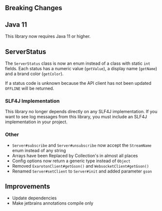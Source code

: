 ## Breaking Changes
## Java 11
This library now requires Java 11 or higher.

## ServerStatus
The `ServerStatus` class is now an enum instead of a class with static `int` fields. Each status has a numeric
value (`getValue`), a display name (`getName`) and a brand color (`getColor`).

If a status code is unknown because the API client has not been updated `OFFLINE` will be returned.

### SLF4J Implementation
This library no longer depends directly on any SLF4J implementation. If you want to see log messages
from this library, you must include an SLF4J implementation in your project.

### Other
- `Server#subscribe` and `Server#unsubscribe` now accept the `StreamName` enum instead of any string
- Arrays have been Replaced by Collection's in almost all places
- Config options now return a generic type instead of `Object`
- Removed `ExarotonClient#getGson()` and `WebsocketClient#getGson()`
- Renamed `Server#setClient` to `Server#init` and added parameter `gson`

## Improvements
- Update dependencies
- Make jetbrains annotations compile only
